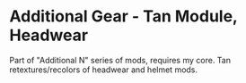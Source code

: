 # Additional Gear - Tan Module, Headwear
Part of "Additional N" series of mods, requires my core. Tan retextures/recolors of headwear and helmet mods.